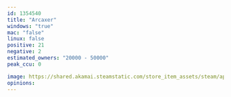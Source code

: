 ```yaml
---
id: 1354540
title: "Arcaxer"
windows: "true"
mac: "false"
linux: false
positive: 21
negative: 2
estimated_owners: "20000 - 50000"
peak_ccu: 0

image: https://shared.akamai.steamstatic.com/store_item_assets/steam/apps/1354540/header.jpg?t=1665606799
opinions:
---
```

